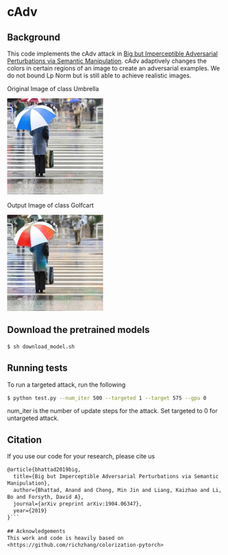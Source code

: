 # cAdv

## Background
This code implements the cAdv attack in [Big but Imperceptible Adversarial Perturbations via Semantic Manipulation](https://arxiv.org/abs/1904.06347). cAdv adaptively changes the colors in certain regions of an image to create an adversarial examples. We do not bound Lp Norm but is still able to achieve realistic images.

Original Image of class Umbrella

<img src="test_images/n04507155_191.JPEG" width="224" height="224">

Output Image of class Golfcart

<img src="results/n04507155_191.png">


## Download the pretrained models
```bash
$ sh download_model.sh
```

## Running tests
To run a targeted attack, run the following
```bash
$ python test.py --num_iter 500 --targeted 1 --target 575 --gpu 0
```
num_iter is the number of update steps for the attack. Set targeted to 0 for untargeted attack.

## Citation
If you use our code for your research, please cite us 
```
@article{bhattad2019big,
  title={Big but Imperceptible Adversarial Perturbations via Semantic Manipulation},
  author={Bhattad, Anand and Chong, Min Jin and Liang, Kaizhao and Li, Bo and Forsyth, David A},
  journal={arXiv preprint arXiv:1904.06347},
  year={2019}
}```

## Acknowledgements
This work and code is heavily based on <https://github.com/richzhang/colorization-pytorch>

